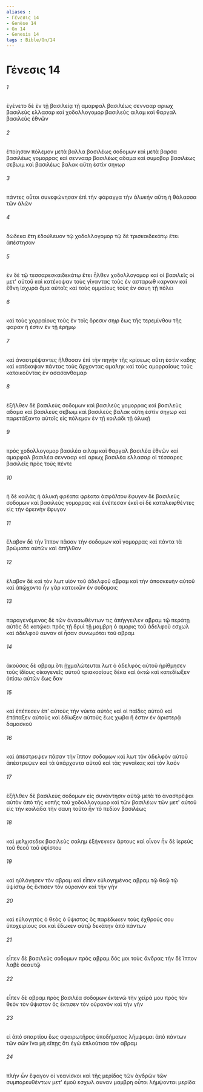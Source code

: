 ```yaml
---
aliases : 
- Γένεσις 14
- Genèse 14
- Gn 14
- Genesis 14
tags : Bible/Gn/14
---
```


# Γένεσις 14

###### 1
ἐγένετο δὲ ἐν τῇ βασιλείᾳ τῇ αμαρφαλ βασιλέως σεννααρ αριωχ βασιλεὺς ελλασαρ καὶ χοδολλογομορ βασιλεὺς αιλαμ καὶ θαργαλ βασιλεὺς ἐθνῶν
###### 2
ἐποίησαν πόλεμον μετὰ βαλλα βασιλέως σοδομων καὶ μετὰ βαρσα βασιλέως γομορρας καὶ σεννααρ βασιλέως αδαμα καὶ συμοβορ βασιλέως σεβωιμ καὶ βασιλέως βαλακ αὕτη ἐστὶν σηγωρ
###### 3
πάντες οὗτοι συνεφώνησαν ἐπὶ τὴν φάραγγα τὴν ἁλυκήν αὕτη ἡ θάλασσα τῶν ἁλῶν
###### 4
δώδεκα ἔτη ἐδούλευον τῷ χοδολλογομορ τῷ δὲ τρισκαιδεκάτῳ ἔτει ἀπέστησαν
###### 5
ἐν δὲ τῷ τεσσαρεσκαιδεκάτῳ ἔτει ἦλθεν χοδολλογομορ καὶ οἱ βασιλεῖς οἱ μετ' αὐτοῦ καὶ κατέκοψαν τοὺς γίγαντας τοὺς ἐν ασταρωθ καρναιν καὶ ἔθνη ἰσχυρὰ ἅμα αὐτοῖς καὶ τοὺς ομμαίους τοὺς ἐν σαυη τῇ πόλει
###### 6
καὶ τοὺς χορραίους τοὺς ἐν τοῖς ὄρεσιν σηιρ ἕως τῆς τερεμίνθου τῆς φαραν ἥ ἐστιν ἐν τῇ ἐρήμῳ
###### 7
καὶ ἀναστρέψαντες ἤλθοσαν ἐπὶ τὴν πηγὴν τῆς κρίσεως αὕτη ἐστὶν καδης καὶ κατέκοψαν πάντας τοὺς ἄρχοντας αμαληκ καὶ τοὺς αμορραίους τοὺς κατοικοῦντας ἐν ασασανθαμαρ
###### 8
ἐξῆλθεν δὲ βασιλεὺς σοδομων καὶ βασιλεὺς γομορρας καὶ βασιλεὺς αδαμα καὶ βασιλεὺς σεβωιμ καὶ βασιλεὺς βαλακ αὕτη ἐστὶν σηγωρ καὶ παρετάξαντο αὐτοῖς εἰς πόλεμον ἐν τῇ κοιλάδι τῇ ἁλυκῇ
###### 9
πρὸς χοδολλογομορ βασιλέα αιλαμ καὶ θαργαλ βασιλέα ἐθνῶν καὶ αμαρφαλ βασιλέα σεννααρ καὶ αριωχ βασιλέα ελλασαρ οἱ τέσσαρες βασιλεῖς πρὸς τοὺς πέντε
###### 10
ἡ δὲ κοιλὰς ἡ ἁλυκὴ φρέατα φρέατα ἀσφάλτου ἔφυγεν δὲ βασιλεὺς σοδομων καὶ βασιλεὺς γομορρας καὶ ἐνέπεσαν ἐκεῖ οἱ δὲ καταλειφθέντες εἰς τὴν ὀρεινὴν ἔφυγον
###### 11
ἔλαβον δὲ τὴν ἵππον πᾶσαν τὴν σοδομων καὶ γομορρας καὶ πάντα τὰ βρώματα αὐτῶν καὶ ἀπῆλθον
###### 12
ἔλαβον δὲ καὶ τὸν λωτ υἱὸν τοῦ ἀδελφοῦ αβραμ καὶ τὴν ἀποσκευὴν αὐτοῦ καὶ ἀπῴχοντο ἦν γὰρ κατοικῶν ἐν σοδομοις
###### 13
παραγενόμενος δὲ τῶν ἀνασωθέντων τις ἀπήγγειλεν αβραμ τῷ περάτῃ αὐτὸς δὲ κατῴκει πρὸς τῇ δρυὶ τῇ μαμβρη ὁ αμορις τοῦ ἀδελφοῦ εσχωλ καὶ ἀδελφοῦ αυναν οἳ ἦσαν συνωμόται τοῦ αβραμ
###### 14
ἀκούσας δὲ αβραμ ὅτι ᾐχμαλώτευται λωτ ὁ ἀδελφὸς αὐτοῦ ἠρίθμησεν τοὺς ἰδίους οἰκογενεῖς αὐτοῦ τριακοσίους δέκα καὶ ὀκτώ καὶ κατεδίωξεν ὀπίσω αὐτῶν ἕως δαν
###### 15
καὶ ἐπέπεσεν ἐπ' αὐτοὺς τὴν νύκτα αὐτὸς καὶ οἱ παῖδες αὐτοῦ καὶ ἐπάταξεν αὐτοὺς καὶ ἐδίωξεν αὐτοὺς ἕως χωβα ἥ ἐστιν ἐν ἀριστερᾷ δαμασκοῦ
###### 16
καὶ ἀπέστρεψεν πᾶσαν τὴν ἵππον σοδομων καὶ λωτ τὸν ἀδελφὸν αὐτοῦ ἀπέστρεψεν καὶ τὰ ὑπάρχοντα αὐτοῦ καὶ τὰς γυναῖκας καὶ τὸν λαόν
###### 17
ἐξῆλθεν δὲ βασιλεὺς σοδομων εἰς συνάντησιν αὐτῷ μετὰ τὸ ἀναστρέψαι αὐτὸν ἀπὸ τῆς κοπῆς τοῦ χοδολλογομορ καὶ τῶν βασιλέων τῶν μετ' αὐτοῦ εἰς τὴν κοιλάδα τὴν σαυη τοῦτο ἦν τὸ πεδίον βασιλέως
###### 18
καὶ μελχισεδεκ βασιλεὺς σαλημ ἐξήνεγκεν ἄρτους καὶ οἶνον ἦν δὲ ἱερεὺς τοῦ θεοῦ τοῦ ὑψίστου
###### 19
καὶ ηὐλόγησεν τὸν αβραμ καὶ εἶπεν εὐλογημένος αβραμ τῷ θεῷ τῷ ὑψίστῳ ὃς ἔκτισεν τὸν οὐρανὸν καὶ τὴν γῆν
###### 20
καὶ εὐλογητὸς ὁ θεὸς ὁ ὕψιστος ὃς παρέδωκεν τοὺς ἐχθρούς σου ὑποχειρίους σοι καὶ ἔδωκεν αὐτῷ δεκάτην ἀπὸ πάντων
###### 21
εἶπεν δὲ βασιλεὺς σοδομων πρὸς αβραμ δός μοι τοὺς ἄνδρας τὴν δὲ ἵππον λαβὲ σεαυτῷ
###### 22
εἶπεν δὲ αβραμ πρὸς βασιλέα σοδομων ἐκτενῶ τὴν χεῖρά μου πρὸς τὸν θεὸν τὸν ὕψιστον ὃς ἔκτισεν τὸν οὐρανὸν καὶ τὴν γῆν
###### 23
εἰ ἀπὸ σπαρτίου ἕως σφαιρωτῆρος ὑποδήματος λήμψομαι ἀπὸ πάντων τῶν σῶν ἵνα μὴ εἴπῃς ὅτι ἐγὼ ἐπλούτισα τὸν αβραμ
###### 24
πλὴν ὧν ἔφαγον οἱ νεανίσκοι καὶ τῆς μερίδος τῶν ἀνδρῶν τῶν συμπορευθέντων μετ' ἐμοῦ εσχωλ αυναν μαμβρη οὗτοι λήμψονται μερίδα
